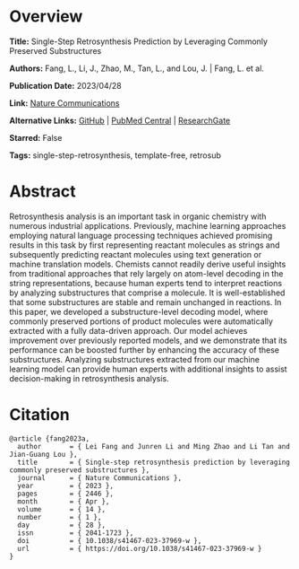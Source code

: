 # Overview
**Title:**
Single-Step Retrosynthesis Prediction by Leveraging Commonly Preserved Substructures

**Authors:**
Fang, L., Li, J., Zhao, M., Tan, L., and Lou, J. |
Fang, L. et al.

**Publication Date:**
2023/04/28

**Link:**
[Nature Communications](https://www.nature.com/articles/s41467-023-37969-w)

**Alternative Links:**
[GitHub](https://github.com/fangleigit/RetroSub) |
[PubMed Central](https://pmc.ncbi.nlm.nih.gov/articles/PMC10147675) |
[ResearchGate](https://www.researchgate.net/publication/370370868_Single-step_retrosynthesis_prediction_by_leveraging_commonly_preserved_substructures)

**Starred:**
False

**Tags:**
single-step-retrosynthesis, template-free, retrosub


# Abstract
Retrosynthesis analysis is an important task in organic chemistry with numerous industrial applications.
Previously, machine learning approaches employing natural language processing techniques achieved promising results in this task by first representing reactant molecules as strings and subsequently predicting reactant molecules using text generation or machine translation models.
Chemists cannot readily derive useful insights from traditional approaches that rely largely on atom-level decoding in the string representations, because human experts tend to interpret reactions by analyzing substructures that comprise a molecule.
It is well-established that some substructures are stable and remain unchanged in reactions.
In this paper, we developed a substructure-level decoding model, where commonly preserved portions of product molecules were automatically extracted with a fully data-driven approach.
Our model achieves improvement over previously reported models, and we demonstrate that its performance can be boosted further by enhancing the accuracy of these substructures.
Analyzing substructures extracted from our machine learning model can provide human experts with additional insights to assist decision-making in retrosynthesis analysis.


# Citation
```
@article {fang2023a,
  author       = { Lei Fang and Junren Li and Ming Zhao and Li Tan and Jian-Guang Lou },
  title        = { Single-step retrosynthesis prediction by leveraging commonly preserved substructures },
  journal      = { Nature Communications },
  year         = { 2023 },
  pages        = { 2446 },
  month        = { Apr },
  volume       = { 14 },
  number       = { 1 },
  day          = { 28 },
  issn         = { 2041-1723 },
  doi          = { 10.1038/s41467-023-37969-w },
  url          = { https://doi.org/10.1038/s41467-023-37969-w }
}
```
